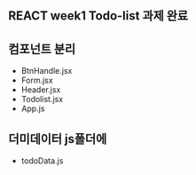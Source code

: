 ## REACT week1 Todo-list 과제 완료

## 컴포넌트 분리

- BtnHandle.jsx
- Form.jsx
- Header.jsx
- Todolist.jsx
- App.js

## 더미데이터 js폴더에

- todoData.js
